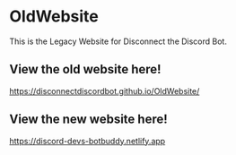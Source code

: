 # OldWebsite
This is the Legacy Website for Disconnect the Discord Bot.

## View the old website here!
https://disconnectdiscordbot.github.io/OldWebsite/

## View the new website here!
https://discord-devs-botbuddy.netlify.app
